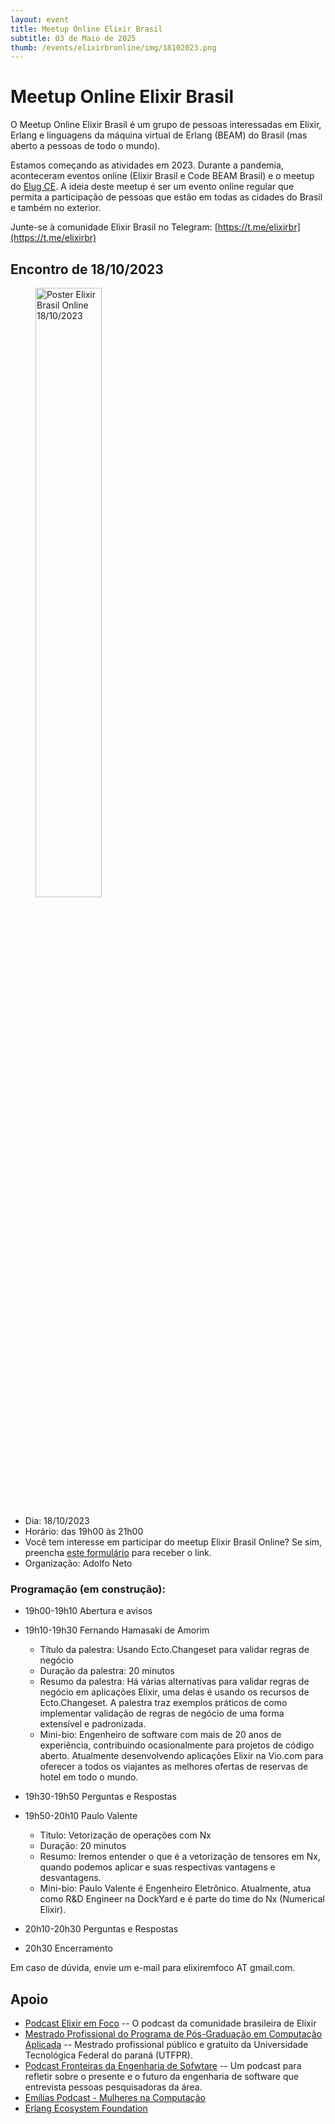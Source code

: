 ```yaml
---
layout: event
title: Meetup Online Elixir Brasil
subtitle: 03 de Maio de 2025
thumb: /events/elixirbronline/img/18102023.png
---
```


<!--
image:
    path: img/18102023.png
    width: 397
    height: 397

-->

# Meetup Online Elixir Brasil 

O Meetup Online Elixir Brasil é um grupo de pessoas interessadas em Elixir, Erlang e linguagens da máquina virtual de Erlang (BEAM) do Brasil (mas aberto a pessoas de todo o mundo). 

Estamos começando as atividades em 2023. Durante a pandemia, aconteceram eventos online (Elixir Brasil e  Code BEAM Brasil) e o meetup do [Elug CE](https://elug-ce.github.io/). A ideia deste meetup é ser um evento online regular que permita a participação de pessoas que estão em todas as cidades do Brasil e também no exterior.

Junte-se à comunidade Elixir Brasil no Telegram: [https://t.me/elixirbr](https://t.me/elixirbr)


## Encontro de 18/10/2023


<figure>
  <img src="img/18102023.png" alt="Poster Elixir Brasil Online 18/10/2023" width="50%" >
</figure>


- Dia: 18/10/2023
- Horário: das 19h00 às 21h00
- Você tem interesse em participar do meetup Elixir Brasil Online? Se sim, preencha [este formulário](https://docs.google.com/forms/d/e/1FAIpQLSfLkQ6HEijaYb5TjtJgPKyvBvM-SWEAyF-NT2LzQCLqWWaSSg/viewform?usp=sf_link) para receber o link.
- Organização: Adolfo Neto

### Programação (em construção):

- 19h00-19h10 Abertura e avisos

- 19h10-19h30  Fernando Hamasaki de Amorim
  - Título da palestra: Usando Ecto.Changeset para validar regras de negócio
  - Duração da palestra: 20 minutos
  - Resumo da palestra: Há várias alternativas para validar regras de negócio em aplicações Elixir, uma delas é usando os recursos de Ecto.Changeset. A palestra traz exemplos práticos de como implementar validação de regras de negócio de uma forma extensível e padronizada.
  - Mini-bio: Engenheiro de software com mais de 20 anos de experiência, contribuindo ocasionalmente para projetos de código aberto. Atualmente desenvolvendo aplicações Elixir na Vio.com para oferecer a todos os viajantes as melhores ofertas de reservas de hotel em todo o mundo.

- 19h30-19h50 Perguntas e Respostas

- 19h50-20h10 Paulo Valente
  - Título: Vetorização de operações com Nx
  - Duração: 20 minutos
  - Resumo: Iremos entender o que é a vetorização de tensores em Nx, quando podemos aplicar e suas respectivas vantagens e desvantagens.
  - Mini-bio: Paulo Valente é Engenheiro Eletrônico. Atualmente, atua como R&D Engineer na DockYard e é parte do time do Nx (Numerical Elixir).

- 20h10-20h30 Perguntas e Respostas

- 20h30 Encerramento

Em caso de dúvida, envie um e-mail para elixiremfoco AT gmail.com.



## Apoio

- [Podcast Elixir em Foco](http://elixiremfoco.com) -- O podcast da comunidade brasileira de Elixir
- [Mestrado Profissional do Programa de Pós-Graduação em Computação Aplicada](https://ppgca.ct.utfpr.edu.br/) -- Mestrado profissional público e gratuito da Universidade Tecnológica Federal do paraná (UTFPR).
- [Podcast Fronteiras da Engenharia de Sofwtare](https://fronteirases.github.io/) -- Um podcast para refletir sobre o presente e o futuro da engenharia de software que entrevista pessoas pesquisadoras da área.
- [Emílias Podcast - Mulheres na Computação](https://adolfont.github.io/extension/podcasts/emilias)
- [Erlang Ecosystem Foundation](https://erlef.org/)

